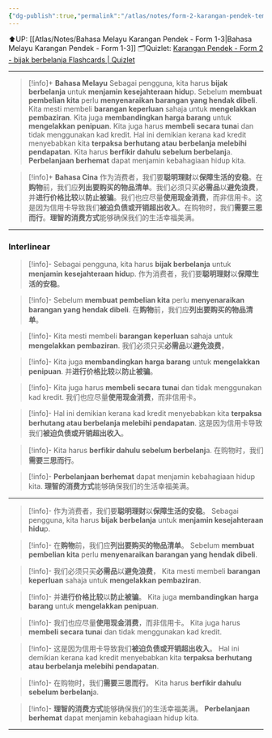 ```yaml
---
{"dg-publish":true,"permalink":"/atlas/notes/form-2-karangan-pendek-tema-13-bijak-berbelanja/"}
---
```


⬆️UP: [[Atlas/Notes/Bahasa Melayu Karangan Pendek - Form 1-3\|Bahasa Melayu Karangan Pendek - Form 1-3]]
🗂️Quizlet: [Karangan Pendek - Form 2 - bijak berbelanja Flashcards | Quizlet](https://quizlet.com/my/977473439/karangan-pendek-form-2-bijak-berbelanja-flash-cards/?i=1vbzw5&x=1jqt)

---

> [!info]+ **Bahasa Melayu**
> Sebagai pengguna, kita harus **bijak berbelanja** untuk **menjamin kesejahteraan hidu**p. Sebelum **membuat pembelian kita** perlu **menyenaraikan barangan yang hendak dibeli**. Kita mesti membeli **barangan keperluan** sahaja untuk **mengelakkan pembaziran**. Kita juga **membandingkan harga barang** untuk **mengelakkan penipuan**. Kita juga harus **membeli secara tuna**i dan tidak menggunakan kad kredit. Hal ini demikian kerana kad kredit menyebabkan kita **terpaksa berhutang atau berbelanja melebihi pendapatan**. Kita harus **berfikir dahulu sebelum berbelanj**a. **Perbelanjaan berhemat** dapat menjamin kebahagiaan hidup kita.


> [!info]+ **Bahasa Cina**
> 作为消费者，我们要**聪明理财**以**保障生活的安稳**。在**购物**前，我们应**列出要购买的物品清单**。我们必须只买**必需品**以**避免浪费**，并**进行价格比较**以**防止被骗**。我们也应尽量**使用现金消费**，而非信用卡。这是因为信用卡导致我们**被迫负债或开销超出收入**。在购物时，我们**需要三思而行**。**理智的消费方式**能够确保我们的生活幸福美满。


---

### Interlinear

> [!info]- Sebagai pengguna, kita harus **bijak berbelanja** untuk **menjamin kesejahteraan hidu**p. 
> 作为消费者，我们要**聪明理财**以**保障生活的安稳**。

> [!info]- Sebelum **membuat pembelian kita** perlu **menyenaraikan barangan yang hendak dibeli**. 
> 在**购物**前，我们应**列出要购买的物品清单**。

> [!info]- Kita mesti membeli **barangan keperluan** sahaja untuk **mengelakkan pembaziran**. 
> 我们必须只买**必需品**以**避免浪费**，

> [!info]- Kita juga **membandingkan harga barang** untuk **mengelakkan penipuan**. 
> 并**进行价格比较**以**防止被骗**。

> [!info]- Kita juga harus **membeli secara tuna**i dan tidak menggunakan kad kredit. 
> 我们也应尽量**使用现金消费**，而非信用卡。

> [!info]- Hal ini demikian kerana kad kredit menyebabkan kita **terpaksa berhutang atau berbelanja melebihi pendapatan**. 
> 这是因为信用卡导致我们**被迫负债或开销超出收入**。

> [!info]- Kita harus **berfikir dahulu sebelum berbelanj**a. 
> 在购物时，我们**需要三思而行**。

> [!info]- **Perbelanjaan berhemat** dapat menjamin kebahagiaan hidup kita.
> **理智的消费方式**能够确保我们的生活幸福美满。

---


> [!info]- 作为消费者，我们要**聪明理财**以**保障生活的安稳**。
> Sebagai pengguna, kita harus **bijak berbelanja** untuk **menjamin kesejahteraan hidu**p. 

> [!info]- 在**购物**前，我们应**列出要购买的物品清单**。
> Sebelum **membuat pembelian kita** perlu **menyenaraikan barangan yang hendak dibeli**. 

> [!info]- 我们必须只买**必需品**以**避免浪费**，
> Kita mesti membeli **barangan keperluan** sahaja untuk **mengelakkan pembaziran**. 

> [!info]- 并**进行价格比较**以**防止被骗**。
> Kita juga **membandingkan harga barang** untuk **mengelakkan penipuan**. 

> [!info]- 我们也应尽量**使用现金消费**，而非信用卡。
> Kita juga harus **membeli secara tuna**i dan tidak menggunakan kad kredit. 

> [!info]- 这是因为信用卡导致我们**被迫负债或开销超出收入**。
> Hal ini demikian kerana kad kredit menyebabkan kita **terpaksa berhutang atau berbelanja melebihi pendapatan**. 

> [!info]- 在购物时，我们**需要三思而行**。
> Kita harus **berfikir dahulu sebelum berbelanj**a. 

> [!info]- **理智的消费方式**能够确保我们的生活幸福美满。
> **Perbelanjaan berhemat** dapat menjamin kebahagiaan hidup kita.

---
